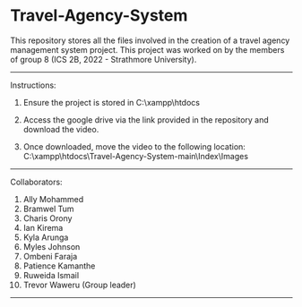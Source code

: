 # Travel-Agency-System
This repository stores all the files involved in the creation of a travel agency management system project.
This project was worked on by the members of group 8 (ICS 2B, 2022 - Strathmore University).

************************************************************************************************************************

Instructions:
1. Ensure the project is stored in C:\xampp\htdocs

2. Access the google drive via the link provided in the repository and download the video. 

3. Once downloaded, move the video to the following location:   C:\xampp\htdocs\Travel-Agency-System-main\Index\Images

************************************************************************************************************************

Collaborators:
1.  Ally Mohammed
2.  Bramwel Tum
3.  Charis Orony
4.  Ian Kirema
5.  Kyla Arunga
6.  Myles Johnson
7.  Ombeni Faraja
8.  Patience Kamanthe
9.  Ruweida Ismail
10. Trevor Waweru (Group leader)

************************************************************************************************************************
